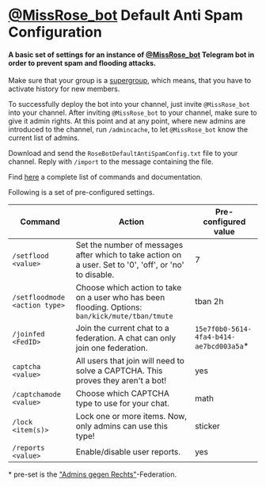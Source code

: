 # [@MissRose_bot](https://missrose.org/) Default Anti Spam Configuration

#### A basic set of settings for an instance of [@MissRose_bot](https://missrose.org/) Telegram bot in order to prevent spam and flooding attacks.

Make sure that your group is a [supergroup](https://telegram.org/blog/supergroups5k), which means, that you have to activate history for new members.

To successfully deploy the bot into your channel, just invite ```@MissRose_bot``` into your channel.
After inviting ```@MissRose_bot``` to your channel, make sure to give it admin rights. At this point and at any point, where new admins are introduced to the channel, run ```/admincache```, to let ```@MissRose_bot``` know the current list of admins.

Download and send the ```RoseBotDefaultAntiSpamConfig.txt``` file to your channel. Reply with ```/import``` to the message containing the file.

Find [here](https://missrose.org/guide/) a complete list of commands and documentation.


Following is a set of pre-configured settings.

Command | Action | Pre-configured value 
------------ | ------------- | -------------
```/setflood <value>``` | Set the number of messages after which to take action on a user. Set to '0', 'off', or 'no' to disable. | 7
```/setfloodmode <action type>``` | Choose which action to take on a user who has been flooding. Options: ```ban/kick/mute/tban/tmute``` | tban 2h
```/joinfed <FedID>``` | Join the current chat to a federation. A chat can only join one federation. | ```15e7f0b0-5614-4fa4-b414-ae7bcd003a5a```*
```captcha <value>```| All users that join will need to solve a CAPTCHA. This proves they aren't a bot! | yes
```/captchamode <value>```| Choose which CAPTCHA type to use for your chat. | math
```/lock <item(s)>``` | Lock one or more items. Now, only admins can use this type! | sticker
```/reports <value>``` | Enable/disable user reports. | yes

\* pre-set is the ["Admins gegen Rechts"](https://t.me/GegenRechts)-Federation.

